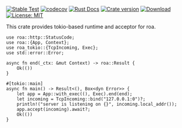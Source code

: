 [![Stable Test](https://github.com/Hexilee/roa/workflows/Stable%20Test/badge.svg)](https://github.com/Hexilee/roa/actions)
[![codecov](https://codecov.io/gh/Hexilee/roa/branch/master/graph/badge.svg)](https://codecov.io/gh/Hexilee/roa)
[![Rust Docs](https://docs.rs/roa-tokio/badge.svg)](https://docs.rs/roa-tokio)
[![Crate version](https://img.shields.io/crates/v/roa-tokio.svg)](https://crates.io/crates/roa-tokio)
[![Download](https://img.shields.io/crates/d/roa-tokio.svg)](https://crates.io/crates/roa-tokio)
[![License: MIT](https://img.shields.io/badge/License-MIT-yellow.svg)](https://github.com/Hexilee/roa/blob/master/LICENSE)

This crate provides tokio-based runtime and acceptor for roa.

```rust,no_run
use roa::http::StatusCode;
use roa::{App, Context};
use roa_tokio::{TcpIncoming, Exec};
use std::error::Error;

async fn end(_ctx: &mut Context) -> roa::Result {
    Ok(())
}

#[tokio::main]
async fn main() -> Result<(), Box<dyn Error>> {
    let app = App::with_exec((), Exec).end(end);
    let incoming = TcpIncoming::bind("127.0.0.1:0")?;
    println!("server is listening on {}", incoming.local_addr());
    app.accept(incoming).await?;
    Ok(())
}
```